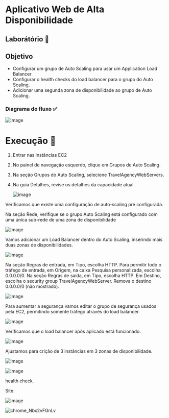 # Aplicativo Web de Alta Disponibilidade

## Laborátório 🥼

## Objetivo

- Configurar um grupo de Auto Scaling para usar um Application Load Balancer
- Configurar o health checks do load balancer para o grupo do Auto Scaling.
- Adicionar uma segunda zona de disponibilidade ao grupo de Auto Scaling.

### Diagrama do fluxo ✅

![image](https://github.com/user-attachments/assets/36361d7d-a011-47a7-83ec-5d80035454fc)

# Execução 🚀

1. Entrar nas instâncias EC2
2. No painel de navegação esquerdo, clique em Grupos de Auto Scaling.
3. Na seção Grupos do Auto Scaling, selecione TravelAgencyWebServers.
4. Na guia Detalhes, revise os detalhes da capacidade atual.

   ![image](https://github.com/user-attachments/assets/bb8ec402-0fc3-4f5c-96c2-c26605bc6898)
   
Verificamos que existe uma configuração de auto-scaling pré configurada.

Na seção Rede, verifique se o grupo Auto Scaling está configurado com uma única sub-rede de uma zona de disponibilidade

![image](https://github.com/user-attachments/assets/46c2e368-e984-436b-bf4c-3015f7cfc597)


Vamos adicionar um Load Balancer dentro do Auto Scaling, inserindo mais duas zonas de disponibilidades.

![image](https://github.com/user-attachments/assets/019002bc-be3e-4dd2-a7e9-34e48de58a59)


Na seção Regras de entrada, em Tipo, escolha HTTP.
Para permitir todo o tráfego de entrada, em Origem, na caixa Pesquisa personalizada, escolha 0.0.0.0/0.
Na seção Regras de saída, em Tipo, escolha HTTP.
Em Destino, escolha o security group TravelAgencyWebServer.
Remova o destino 0.0.0.0/0 (não mostrado).

![image](https://github.com/user-attachments/assets/ad739158-87cb-4299-8d6c-c87ead26a4b8)

Para aumentar a segurança vamos editar o grupo de segurança usados pela EC2, permitindo somente tráfego através do load balancer.

![image](https://github.com/user-attachments/assets/900e52a1-cb0a-447e-ba8b-9e93aaa10ff4)

Verificamos que o load balancer após aplicado está funcionado.

![image](https://github.com/user-attachments/assets/74301e47-af6f-4a8a-a7fd-5cf80b232677)

Ajustamos para crição de 3 instâncias em 3 zonas de disponibilidade.

![image](https://github.com/user-attachments/assets/94d2bdb8-1509-483e-bfdc-e264e1db758d)

![image](https://github.com/user-attachments/assets/0ca7b0ed-4c93-47c6-812d-6fb0b569ca06)

health check.

Site: 

![image](https://github.com/user-attachments/assets/5cb508c3-b333-47b0-92ba-0c95fef3fc63)

![chrome_Nbx2vFGnLv](https://github.com/user-attachments/assets/e3f9688c-c780-4fbb-b50d-e8b20e793ab7)





